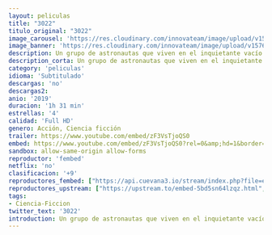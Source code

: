 ```yaml
---
layout: peliculas
title: "3022"
titulo_original: "3022"
image_carousel: 'https://res.cloudinary.com/innovateam/image/upload/v1576454318/3022-min_qmelco.jpg'
image_banner: 'https://res.cloudinary.com/innovateam/image/upload/v1576454313/omar_3-h_2019-min_kege8b.jpg'
description: Un grupo de astronautas que viven en el inquietante vacío del espacio profundo despierta para encontrar la tierra ha sufrido un evento de nivel de extinción.
description_corta: Un grupo de astronautas que viven en el inquietante vacío del espacio profundo despierta para encontrar la tierra ha sufrido un evento de nivel de extinción.
category: 'peliculas'
idioma: 'Subtitulado'
descargas: 'no'
descargas2:
anio: '2019'
duracion: '1h 31 min'
estrellas: '4'
calidad: 'Full HD'
genero: Acción, Ciencia ficción
trailer: https://www.youtube.com/embed/zF3VsTjoQS0
embed: https://www.youtube.com/embed/zF3VsTjoQS0?rel=0&amp;hd=1&border=0&wmode=opaque&enablejsapi=1&modestbranding=1&controls=1&showinfo=1
sandbox: allow-same-origin allow-forms
reproductor: 'fembed'
netflix: 'no'
clasificacion: '+9'
reproductores_fembed: ["https://api.cuevana3.io/stream/index.php?file=ek5lbm9xYWNrS0xYMTZLa2xNbkdvY3ZTb3BtZng4TGp6ZFpobGFMUGtOalJ5S1dUbjhhTzJOTFhuS2FzajVPcG1acGthV0hEMGVQWDA2S21ZY1hRNEpQWHAydG5tSmFwbEpPU2hZaWtzZEtzcDJHZm81YUU2Y1hQbkphaXBzYm15TWh0WTJpYWs2dWRtV1ZuWkE9PQ","Subtitulado","https://feurl.com/v/36j72im6w0rwjqw","Subtitulado","https://myurlshort.live/v/q6d2kcew0-nxp8e","Subtitulado","https://feurl.com/v/8d0-rh8wnekl-j0","Subtitulado"]
reproductores_upstream: ["https://upstream.to/embed-5bd5sn64lzqz.html","Subtitulado"]
tags:
- Ciencia-Ficcion
twitter_text: '3022'
introduction: Un grupo de astronautas que viven en el inquietante vacío del espacio profundo despierta para encontrar la tierra ha sufrido un evento de nivel de extinción.
---
```













